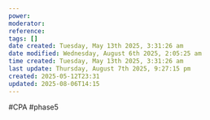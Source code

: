 ```yaml
---
power: 
moderator: 
reference: 
tags: []
date created: Tuesday, May 13th 2025, 3:31:26 am
date modified: Wednesday, August 6th 2025, 2:05:25 am
time created: Tuesday, May 13th 2025, 3:31:26 am
last update: Thursday, August 7th 2025, 9:27:15 pm
created: 2025-05-12T23:31
updated: 2025-08-06T14:15
---
```

#CPA #phase5 
